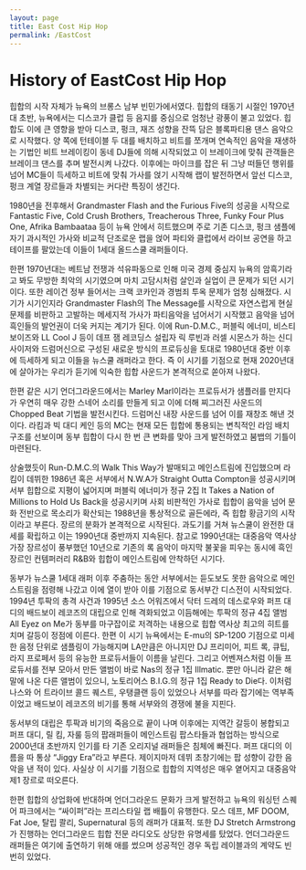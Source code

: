 ```yaml
---
layout: page
title: East Cost Hip Hop
permalink: /EastCost
---
```

# History of EastCost Hip Hop

힙합의 시작 자체가 뉴욕의 브롱스 남부 빈민가에서였다. 힙합의 태동기 시절인 1970년대 초반, 뉴욕에서는 디스코가 클럽 등 음지를 중심으로 엄청난 광풍이 불고 있었다. 힙합도 이에 큰 영향을 받아 디스코, 펑크, 재즈 성향을 잔뜩 담은 블록파티용 댄스 음악으로 시작했다. 양 쪽에 턴테이블 두 대를 배치하고 비트를 쪼개며 연속적인 음악을 재생하는 기법인 비트 브레이킹이 동네 DJ들에 의해 시작되었고 이 브레이크에 맞춰 관객들은 브레이크 댄스를 추며 발전시켜 나갔다. 이후에는 마이크를 잡은 뒤 그냥 떠들던 행위를 넘어 MC들이 득세하고 비트에 맞춰 가사를 얹기 시작해 랩이 발전하면서 앞선 디스코, 펑크 계열 장르들과 차별되는 커다란 특징이 생긴다.

1980년을 전후해서 Grandmaster Flash and the Furious Five의 성공을 시작으로 Fantastic Five, Cold Crush Brothers, Treacherous Three, Funky Four Plus One, Afrika Bambaataa 등이 뉴욕 안에서 히트했으며 주로 기존 디스코, 펑크 샘플에 자기 과시적인 가사와 비교적 단조로운 랩을 얹어 파티와 클럽에서 라이브 공연을 하고 테이프를 팔았는데 이들이 1세대 올드스쿨 래퍼들이다.

한편 1970년대는 베트남 전쟁과 석유파동으로 인해 미국 경제 중심지 뉴욕의 암흑기라고 봐도 무방한 최악의 시기였으며 마치 고담시처럼 살인과 실업이 큰 문제가 되던 시기이다. 또한 레이건 정부 들어서는 크랙 코카인과 경범죄 투옥 문제가 엄청 심해졌다. 시기가 시기인지라 Grandmaster Flash의 The Message를 시작으로 자연스럽게 현실 문제를 비판하고 고발하는 메세지적 가사가 파티음악을 넘어서기 시작했고 음악을 넘어 흑인들의 발언권이 더욱 커지는 계기가 된다. 이에 Run-D.M.C., 퍼블릭 에너미, 비스티 보이즈와 LL Cool J 등이 데프 잼 레코딩스 설립자 릭 루빈과 러셀 시몬스가 하는 신디사이저와 드럼머신으로 구성된 새로운 방식의 프로듀싱을 토대로 1980년대 중반 이후에 득세하게 되고 이들을 뉴스쿨 래퍼라고 한다. 즉 이 시기를 기점으로 현재 2020년대에 살아가는 우리가 듣기에 익숙한 힙합 사운드가 본격적으로 쏟아져 나왔다.

한편 같은 시기 언더그라운드에서는 Marley Marl이라는 프로듀서가 샘플러를 만지다가 우연히 매우 강한 스네어 소리를 만들게 되고 이에 더해 찌그러진 사운드의 Chopped Beat 기법을 발전시킨다. 드럼머신 내장 사운드를 넘어 이를 재창조 해낸 것 이다. 라킴과 빅 대디 케인 등의 MC는 현재 모든 힙합에 통용되는 변칙적인 라임 배치 구조를 선보이며 동부 힙합이 다시 한 번 큰 변화를 맞아 크게 발전하였고 붐뱁의 기틀이 마련된다.

상술했듯이 Run-D.M.C.의 Walk This Way가 발매되고 메인스트림에 진입했으며 라킴이 데뷔한 1986년 혹은 서부에서 N.W.A가 Straight Outta Compton을 성공시키며 서부 힙합으로 지평이 넓어지며 퍼블릭 에너미가 정규 2집 It Takes a Nation of Millions to Hold Us Back을 성공시키며 사회 비판적인 가사로 힙합이 음악을 넘어 문화 전반으로 목소리가 확산되는 1988년을 통상적으로 골든에라, 즉 힙합 황금기의 시작이라고 부른다. 장르의 분화가 본격적으로 시작된다. 과도기를 거쳐 뉴스쿨이 완전한 대세를 확립하고 이는 1990년대 중반까지 지속된다. 참고로 1990년대는 대중음악 역사상 가장 장르성이 풍부했던 10년으로 기존의 록 음악이 마지막 불꽃을 피우는 동시에 흑인 장르인 컨템퍼러리 R&B와 힙합이 메인스트림에 안착하던 시기다.

동부가 뉴스쿨 1세대 래퍼 이후 주춤하는 동안 서부에서는 듣도보도 못한 음악으로 메인스트림을 점령해 나갔고 이에 열이 받아 이를 기점으로 동서부간 디스전이 시작되었다. 1994년 투팍의 총격 사건과 1995년 소스 어워즈에서 닥터 드레의 데스로우와 퍼프 대디의 배드보이 레코즈의 대립으로 인해 격화되었고 이듬해에는 투팍의 정규 4집 앨범 All Eyez on Me가 동부를 마구잡이로 저격하는 내용으로 힙합 역사상 최고의 히트를 치며 갈등이 정점에 이른다. 한편 이 시기 뉴욕에서는 E-mu의 SP-1200 기점으로 미세한 음정 단위로 샘플링이 가능해지며 LA만큼은 아니지만 DJ 프리미어, 피트 록, 큐팁, 라지 프로페서 등의 유능한 프로듀서들이 이름을 날린다. 그리고 어벤져스처럼 이들 프로듀서를 전부 모아서 만든 앨범이 바로 Nas의 정규 1집 Illmatic. 뿐만 아니라 같은 해 말에 나온 다른 앨범이 있으니, 노토리어스 B.I.G.의 정규 1집 Ready to Die다. 이처럼 나스와 어 트라이브 콜드 퀘스트, 우탱클랜 등이 있었으나 서부를 따라 잡기에는 역부족이었고 배드보이 레코즈의 비기를 통해 서부와의 경쟁에 불을 지핀다.

동서부의 대립은 투팍과 비기의 죽음으로 끝이 나며 이후에는 지역간 갈등이 봉합되고 퍼프 대디, 릴 킴, 자룰 등의 팝래퍼들이 메인스트림 팝스타들과 협업하는 방식으로 2000년대 초반까지 인기를 타 기존 오리지널 래퍼들은 침체에 빠진다. 퍼프 대디의 이름을 따 통상 “Jiggy Era”라고 부른다. 제이지마저 데뷔 초창기에는 팝 성향이 강한 음악을 낸 적이 있다. 사실상 이 시기를 기점으로 힙합의 지역성은 매우 옅어지고 대중음악 제1 장르로 떠오른다.

한편 힙합의 상업화에 반대하며 언더그라운드 문화가 크게 발전하고 뉴욕의 워싱턴 스퀘어 파크에서는 “싸이퍼”라는 프리스타일 랩 배틀이 유행한다. 모스 데프, MF DOOM, Fat Joe, 탈립 콸리, Supernatural 등의 래퍼가 대표적. 또한 DJ Stretch Armstrong가 진행하는 언더그라운드 힙합 전문 라디오도 상당한 유명세를 탔었다. 언더그라운드 래퍼들은 여기에 출연하기 위해 애를 썼으며 성공적인 경우 독립 레이블과의 계약도 빈번히 있었다.